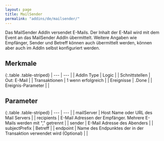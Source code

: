 ```yaml
---
layout: page
title: MailSender
permalink: "addins/de/mailsender/"
---
```



Das MailSender AddIn versendet E-Mails.
Der Inhalt der E-Mail wird mit dem Event an das MailSender AddIn übermittelt.
Weitere Angaben wie Empfänger, Sender und Betreff können auch übermittelt werden, können aber auch im AddIn selbst konfiguriert werden.

## Merkmale

{:.table .table-striped}
| --- | --- |
| AddIn Type | Logic |
| Schnittstellen | Out: E-Mail |
| Transaktionen | 1 wenn erfolgreich |
| Ereignisse | <Instanz>.Done |
| Ereignis-Parameter |  |

## Parameter

{:.table .table-striped}
| --- | --- |
| mailServer | Host Name oder URL des Mail Servers |
| recipients | E-Mail Adressen der Empfänger. Mehrere E-Mails werden mit "," getrennt |
| sender | E-Mail Adresse des Abenders |
| subjectPrefix | Betreff |
| endpoint | Name des Endpunktes der in der Transaktion verwendet wird (Optional) | |


<!-- 
## Anwendungsbeispiele 

ToDo
-->

